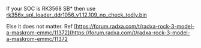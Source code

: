 If your SOC is RK3568 SB* then use [rk356x_spl_loader_ddr1056_v1.12.109_no_check_todly.bin](rk356x_spl_loader_ddr1056_v1.12.109_no_check_todly.bin)

Else it does not matter. Ref [https://forum.radxa.com/t/radxa-rock-3-model-a-maskrom-emmc/11372](https://forum.radxa.com/t/radxa-rock-3-model-a-maskrom-emmc/11372